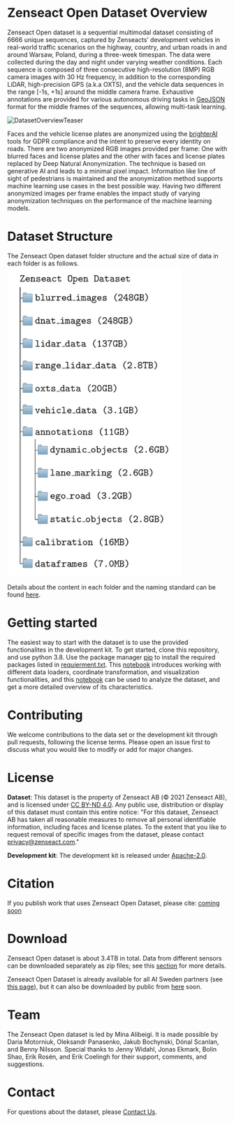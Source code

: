 # Zenseact Open Dataset Overview

Zenseact Open dataset is a sequential multimodal dataset consisting of 6666 unique sequences, captured by Zenseacts’ development vehicles in real-world traffic scenarios on the highway, country, and urban roads in and around Warsaw, Poland, during a three-week timespan. The data were collected during the day and night under varying weather conditions.
Each sequence is composed of three consecutive high-resolution (8MP) RGB camera images with 30 Hz frequency, in addition to the corresponding LiDAR, high-precision GPS (a.k.a OXTS), and the vehicle data sequences in the range [-1s, +1s] around the middle camera frame. Exhaustive annotations are provided for various autonomous driving tasks in [GeoJSON](https://geojson.org/) format for the middle frames of the sequences, allowing multi-task learning.

![DatasetOverviewTeaser](/assets/dataset_teaser.png)

Faces and the vehicle license plates are anonymized using the [brighterAI](https://brighter.ai/) tools for GDPR compliance and the intent to preserve every identity on roads. There are two anonymized RGB images provided per frame: One with blurred faces and license plates and the other with faces and license plates replaced by Deep Natural Anonymization. The technique is based on generative AI and leads to a minimal pixel impact. Information like line of sight of pedestrians is maintained and the anonymization method supports machine learning use cases in the best possible way. Having two different anonymized images per frame enables the impact study of varying anonymization techniques on the performance of the machine learning models.
 
# Dataset Structure
The Zenseact Open dataset folder structure and the actual size of data in each folder is as follows.
[<img src="/assets/dataset_structure_graphical_condense.jpeg" width="400"/>](image.png)

Details about the content in each folder and the naming standard can be found [here](/assets/dataset_structure_details.jpeg).
# Getting started
The easiest way to start with the dataset is to use the provided functionalites in the development kit.
To get started, clone this repository, and use python 3.8.
Use the package manager [pip](https://pip.pypa.io/en/stable/#) to install the required packages listed in [requierment.txt](./requirements.txt).
This [notebook](./devkit_tutorial.ipynb) introduces working with different data loaders, coordinate transformation, and visualization functionalities, and this [notebook](./dataset_analysis.ipynb) can be used to analyze the dataset, and get a more detailed overview of its characteristics.
# Contributing
We welcome contributions to the data set or the development kit through pull requests, following the license terms. Please open an issue first to discuss what you would like to modify or add for major changes.

# License
**Dataset**: This dataset is the property of Zenseact AB (© 2021 Zenseact AB), and is licensed under [CC BY-ND 4.0](https://creativecommons.org/licenses/by-nd/4.0/). Any public use, distribution or display of this dataset must contain this entire notice:
"For this dataset, Zenseact AB has taken all reasonable measures to remove all personal identifiable information, including faces and license plates. To the extent that you like to request removal of specific images from the dataset, please contact [privacy@zenseact.com]((mailto:privacy@zenseact.com))."

**Development kit**: The development kit is released under [Apache-2.0](https://www.apache.org/licenses/LICENSE-2.0).

# Citation
If you publish work that uses Zenseact Open Dataset, please cite: [coming soon]()

# Download
Zenseact Open dataset is about 3.4TB in total.
Data from different sensors can be downloaded separately as zip files; see this [section](#dataset-structure) for more details.

Zenseact Open Dataset is already available for all AI Sweden partners (see [this page](https://www.ai.se/en/data-factory/datasets/data-factory-datasets/zenseact-open-dataset)), but it can also be downloaded by public from [here]() soon.

# Team
The Zenseact Open dataset is led by Mina Alibeigi. It is made possible by Daria Motorniuk, Oleksandr Panasenko, Jakub Bochynski, Dónal Scanlan, and Benny Nilsson. Special thanks to Jenny Widahl, Jonas Ekmark, Bolin Shao, Erik Rosén, and Erik Coelingh for their support, comments, and suggestions.

# Contact
For questions about the dataset, please [Contact Us](mailto:opendataset@zenseact.com).
